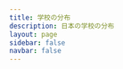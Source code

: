 ```yaml
---
title: 学校の分布
description: 日本の学校の分布
layout: page
sidebar: false
navbar: false
---
```


<script setup lang="ts">
import { onMounted } from 'vue'
import { loadEarth } from './Earth'
import EarthCard from './EarthCard.vue'

onMounted(() => {
  loadEarth()
})
</script>

<div class="relative w-full h-screen z-1000">
  <div id="map" class="w-full h-full" />
  <EarthCard />
</div>
